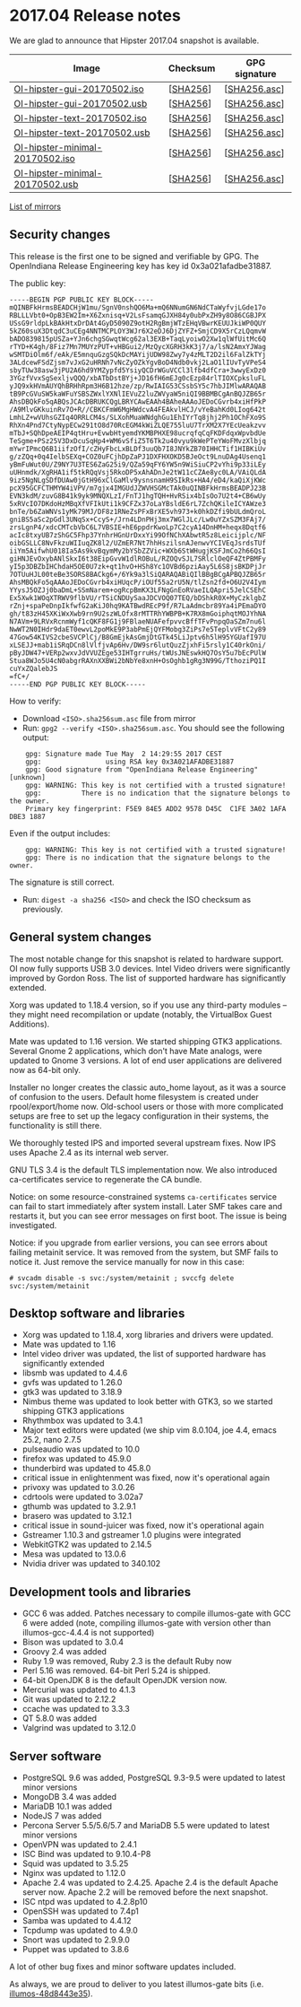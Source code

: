<!--

The contents of this Documentation are subject to the Public Documentation License Version 1.01
(the "License"); you may only use this Documentation if you comply with the terms of this License.
A copy of the License is available at http://illumos.org/license/PDL.

The Original Documentation is _________________.

The Initial Writer of the Original Documentation is Alexander Pyhalov Copyright (C) 2017.
All Rights Reserved. (Initial Writer contact(s):________________[Insert hyperlink/alias]).

Contributor(s):   Adam Števko, Jim Klimov, Nikola M.

Portions created by Adam Števko are Copyright (C) 2017.
Portions created by Jim Klimov are Copyright (C) 2017.
Portions created by Nikola M. are Copyright (C) 2017.

Portions created by ______ are Copyright (C)_________[Insert year(s)].
All Rights Reserved. (Contributor contact(s):________________[Insert hyperlink/alias]).

-->

# 2017.04 Release notes

We are glad to announce that Hipster 2017.04 snapshot is available.

Image                |      Checksum     |   GPG signature
-------------------- | ----------------- | --------------------
[OI-hipster-gui-20170502.iso](http://dlc.openindiana.org/isos/hipster/20170502/OI-hipster-gui-20170502.iso) | \[[SHA256](http://dlc.openindiana.org/isos/hipster/20170502/OI-hipster-gui-20170502.iso.sha256sum)\] | \[[SHA256.asc](http://dlc.openindiana.org/isos/hipster/20170502/OI-hipster-gui-20170502.iso.sha256sum.asc)\]
[OI-hipster-gui-20170502.usb](http://dlc.openindiana.org/isos/hipster/20170502/OI-hipster-gui-20170502.usb) | \[[SHA256](http://dlc.openindiana.org/isos/hipster/20170502/OI-hipster-gui-20170502.usb.sha256sum)\] | \[[SHA256.asc](http://dlc.openindiana.org/isos/hipster/20170502/OI-hipster-gui-20170502.usb.sha256sum.asc)\]
[OI-hipster-text-20170502.iso](http://dlc.openindiana.org/isos/hipster/20170502/OI-hipster-text-20170502.iso) | \[[SHA256](http://dlc.openindiana.org/isos/hipster/20170502/OI-hipster-text-20170502.iso.sha256sum)\] | \[[SHA256.asc](http://dlc.openindiana.org/isos/hipster/20170502/OI-hipster-text-20170502.iso.sha256sum.asc)\]
[OI-hipster-text-20170502.usb](http://dlc.openindiana.org/isos/hipster/20170502/OI-hipster-text-20170502.usb) | \[[SHA256](http://dlc.openindiana.org/isos/hipster/20170502/OI-hipster-text-20170502.usb.sha256sum)\] | \[[SHA256.asc](http://dlc.openindiana.org/isos/hipster/20170502/OI-hipster-text-20170502.usb.sha256sum.asc)\]
[OI-hipster-minimal-20170502.iso](http://dlc.openindiana.org/isos/hipster/20170502/OI-hipster-minimal-20170502.iso) | \[[SHA256](http://dlc.openindiana.org/isos/hipster/20170502/OI-hipster-minimal-20170502.iso.sha256sum)\] | \[[SHA256.asc](http://dlc.openindiana.org/isos/hipster/20170502/OI-hipster-minimal-20170502.iso.sha256sum.asc)\]
[OI-hipster-minimal-20170502.usb](http://dlc.openindiana.org/isos/hipster/20170502/OI-hipster-minimal-20170502.usb) | \[[SHA256](http://dlc.openindiana.org/isos/hipster/20170502/OI-hipster-minimal-20170502.usb.sha256sum)\] | \[[SHA256.asc](http://dlc.openindiana.org/isos/hipster/20170502/OI-hipster-minimal-20170502.usb.sha256sum.asc)\]

[List of mirrors](../handbook/openindiana-download-mirrors.md)

## Security changes

This release is the first one to be signed and verifiable by GPG. The OpenIndiana Release Engineering key has key id 0x3a021afadbe31887.

The public key:

```
-----BEGIN PGP PUBLIC KEY BLOCK-----
mQINBFkHrmsBEADCHjW1mu/SgnV0nshQO6Ma+mQ6NNumGN6NdCTaWyfvjLGde17o
RBLLLVbt0+OpB3EW2Im+X6Zxnisq+V2LsFsamqGJXH84y0ubPxZH9y8O86CGBJPX
USsG9rldpLkBAkHtxDrDAt4GyD5090Z9otH2RgBmjWTzEHqVBwrKEUUJkiWP0QUY
5kZ60suX3DtqdC3uCEg4NNTMCPLOY3WJr6X2eDJ6DjZYFZ+SmjCD9X5rCzLQqmvW
bADO839815pUSZa+YJn6chgSGwqtWcg62al3EXB+TaqLyoiwO2Xw1qlWfUitMc6Q
rTYD+K4gh/8Fiz7Mn7MUYzPUT+vHBGui2/MzQycXGRH3kK3j7/a/lsN2AmxYJWag
wSMTDiOlm6f/eAk/E5mnquGzgSQkDcMAYijUDW98Zwy7y4zMLT2D2il6FalZkTYj
3ALdcewFSdZjsm7vJxG2uHRNh7vNcZyOZkYgvBoD4Ndb0vkj2LaO1lIUvTyVPeS4
sbyTUw38asw3jPU2A6hd9YMZypfd5YsiyQCDrWGuVCCl3lfb4dfCra+3wwyExDz0
3YGzfVvxSgSexljvQQQ/xbATbDstBYj+JD16fH6mEJg0cEzp84rlTIOXCpksluFL
yJQ9xkHVmAUYQhBRHhRpm3H6B12hze/zp/RwIAIG53CSsbSY5c7hbJIMlwARAQAB
tB9PcGVuSW5kaWFuYSBSZWxlYXNlIEVuZ2luZWVyaW5niQI9BBMBCgAnBQJZB65r
AhsDBQkFo5qABQsJCAcDBRUKCQgLBRYCAwEAAh4BAheAAAoJEDoCGvrb4xiHfPkP
/A9MlvGKkuinRv7O+R//CBKCFmW6MgHWdcvA4FEAkvlHCJ/vYeBahKd0LIog642t
LmhLZ+wVUhsGZIq4ORRLCM4s/SLXohMuaWNdghGu1EhIYrTq8jhj2Ph1OChFXo9S
RhXn4Pnd7CtyNypECw291tO8d70RcEGM4kWiZLQE755luU7TrXM2X7YEcUeakzvv
mTbJ+SQhDpeAEIP4qtHru+EvwbHtyemdYKMBPHXE98ucrqfqCqFKDFdqxWpvbdUe
TeSgme+PSz25V3DxDcuSqHp4+WM6vSfiZ5T6Tk2u40vyu9kWePTeYWoFMvzXlbjq
mYwrIPmcQ6B1iifzOfI/cZHyFbcLxBLDf3uuQb7I8JNYkZB70IHHCTif1HIBKiUv
g/zZQq+0q4IelbSEXq+COZ0uFCjhDpZaPJ1DXFHXOKD5BJeOct9LnuDAg4Usenq1
yBmFuWut0U/Z9NY7U3TES6ZaG25i9/QZa59qFY6YW5n9WiSiuCP2vYhi9p33iLEy
uUHnmdk/XgRHA1if5tkRQqVsj5RkoDP5xAhADnJe2tW11cCZAe8yc0LA/VAiQLdA
9iz5NgNLgSDfDUAw0jGtH96xClGaMlv9ysnsnamH9SIkRs+HA4/eD4/kaQiXjKWc
pcX95GCFCTHMYW4iVPV/m7gjx4IMGUdJZWVHSGMcTAk0uQINBFkHrmsBEADPJ23B
EVN3kdM/zuvG8B41k9yk9MNQXLzI/FnTJ1hgTQH+HvRSix4bIsOo7U2t4+CB6wUy
5xRVcIO7DKdoHzMBqXfVFIkUti1k9CFZx37oLaYBsldE6rL7ZchQKileICYAWze3
bnTe/b6ZaWNVs1yMk79MJ/DF8z1RNeZsPFxBrXE5vh973+k0hkDZfi9bULdmQroL
gniBS5aSc2pGdl3UNqSx+CcyS+/Jrn4LDnPHj3mx7WGlJLc/Lw0uYZxSZM3FAj7/
zrsLgnP4/xdcCMTcbVbC6L7VBSIE+hE6ppdrKwoLp7C2cyA14DnHM+heqx8Dqtf6
acIc8txyUB7zShGC5Fhp37YnhrHGnUrDxxYi99OfNChXAbwtR5z8Leicijplc/NF
oibGSLLC8NvFkzuWIIuqZK8l2/UZmER7Nt7hhHszilsnAJenwvYCIVEqJsrdsTUf
iiYm5AifwhU018Ia5As9kvBqymMy2bYSbZZVic+WXb6StWHugjKSFJmCo2h66QsI
giHNJEvOxybANlSkxI6t38EipGvvW1dlROBuL/RZOQvSJL7SRlclOeQF4ZtPBMFy
yI5p3DBZbIHChdaH5OE0U7zk+qt1hvO+HSh8Yc1OVBd6pziAay5L6S8jsBKDPjJr
7OTUuHJL00teBe3SORS8BACkg6+/6Yk9a3lSiQARAQABiQIlBBgBCgAPBQJZB65r
AhsMBQkFo5qAAAoJEDoCGvrb4xiHUqcP/iOUf55a2rU5N/tlZsn2fd+O6U2V4Iym
YYysJ5OZJj0baDmL+SSmNarem+ogRcpBmKX3LFNgGnEoRVaeILQApri5JelCSEhC
Ex5Xwk1WOqXTRWV9flbVU/rTSiCNDUySaaJDCVOQ07TEQ/bDShkR0X+MyCzklgbZ
rZnj+spaPeDnpIkfwfG2aKiJ0hq9KATBwdREcP9f/R7LaAdmcbr89Ya4iPEmaDYO
gh/t83zH45XKiWxXwb9rn9U2szWLOfx8rMTTRhYWBPB+K7RX8mGoiphqtMOJYhNA
N7AVm+9LRVxRcnmWyf1cQKF8FG1j9FBlaeNUAFefpvvcBffTFvPnpqOaSZm7nu6l
NwWT2N0IHdr9daET0ewvL2poMkE9P3abPmEjQYFMobg3ZiPs7e5TeplvVFtC2y89
47Gow54KIVS2cbeSVCPlCj/B8GmEjkAsGmjDtGTk45LiJptv6h5lH95YGUafI97U
xLSEJJ+mab1iSRqDCn8lVlfjvAp6Hv/DW9sr6lutQuzZjxhFi5rsly1C40rkOni/
pByJDW47+VERp2wxvJdVVUZEge53IHTgrruHs/tWUsJNEswkHQ7OsY5u7bEcPUlW
Stua8WJo5U4cN0abgrRAXnXXBWi2bNbYe8xnH+OsOghb1gRg3N99G/TthoziPQ1I
cuYxZQalebJS
=fC+/
-----END PGP PUBLIC KEY BLOCK-----
```

How to verify:

* Download `<ISO>.sha256sum.asc` file from mirror
* Run: `gpg2 --verify <ISO>.sha256sum.asc`. You should see the following output:

```
    gpg: Signature made Tue May  2 14:29:55 2017 CEST
    gpg:                using RSA key 0x3A021AFADBE31887
    gpg: Good signature from "OpenIndiana Release Engineering" [unknown]
    gpg: WARNING: This key is not certified with a trusted signature!
    gpg:          There is no indication that the signature belongs to the owner.
    Primary key fingerprint: F5E9 84E5 ADD2 9578 D45C  C1FE 3A02 1AFA DBE3 1887
```

  Even if the output includes:

```
    gpg: WARNING: This key is not certified with a trusted signature!
    gpg: There is no indication that the signature belongs to the owner.
```

  The signature is still correct.
* Run: `digest -a sha256 <ISO>` and check the ISO checksum as previously.

## General system changes

The most notable change for this snapshot is related to hardware support.
OI now fully supports USB 3.0 devices.
Intel Video drivers were significantly improved by Gordon Ross.
The list of supported hardware has significantly extended.

Xorg was updated to 1.18.4 version, so if you use any third-party modules – they might need recompilation or update (notably, the VirtualBox Guest Additions).

Mate was updated to 1.16 version. We started shipping GTK3 applications.
Several Gnome 2 applications, which don't have Mate analogs, were updated to Gnome 3 versions.
A lot of end user applications are delivered now as 64-bit only.

Installer no longer creates the classic auto_home layout, as it was a source of confusion to the users.
Default home filesystem is created under rpool/export/home now. Old-school users or those with more complicated setups are free to set up the legacy configuration in their systems, the functionality is still there.

We thoroughly tested IPS and imported several upstream fixes.
Now IPS uses Apache 2.4 as its internal web server.

GNU TLS 3.4 is the default TLS implementation now.
We also introduced ca-certificates service to regenerate the CA bundle.

Notice: on some resource-constrained systems `ca-certificates` service can fail to start immediately after system install.
Later SMF takes care and restarts it, but you can see error messages on first boot.
The issue is being investigated.

Notice: if you upgrade from earlier versions, you can see errors about failing metainit service.
It was removed from the system, but SMF fails to notice it.
Just remove the service manually for now in this case:

```
# svcadm disable -s svc:/system/metainit ; svccfg delete svc:/system/metainit
```

## Desktop software and libraries

* Xorg was updated to 1.18.4, xorg libraries and drivers were updated.
* Mate was updated to 1.16
* Intel video driver was updated, the list of supported hardware has significantly extended
* libsmb was updated to 4.4.6
* gvfs was updated to 1.26.0
* gtk3 was updated to 3.18.9
* Nimbus theme was updated to look better with GTK3, so we started shipping GTK3 applications
* Rhythmbox was updated to 3.4.1
* Major text editors were updated (we ship vim 8.0.104, joe 4.4, emacs 25.2, nano 2.7.5
* pulseaudio was updated to 10.0
* firefox was updated to 45.9.0
* thunderbird was updated to 45.8.0
* critical issue in enlightenment was fixed, now it's operational again
* privoxy was updated to 3.0.26
* cdrtools were updated to 3.02a7
* gthumb was updated to 3.2.9.1
* brasero was updated to 3.12.1
* critical issue in sound-juicer was fixed, now it's operational again
* Gstreamer 1.10.3 and gstreamer 1.0 plugins were integrated
* WebkitGTK2 was updated to 2.14.5
* Mesa was updated to 13.0.6
* Nvidia driver was updated to 340.102

## Development tools and libraries

* GCC 6 was added. Patches necessary to compile illumos-gate with GCC 6 were added (note, compiling illumos-gate with version other than illumos-gcc-4.4.4 is not supported)
* Bison was updated to 3.0.4
* Groovy 2.4 was added
* Ruby 1.9 was removed, Ruby 2.3 is the default Ruby now
* Perl 5.16 was removed. 64-bit Perl 5.24 is shipped.
* 64-bit OpenJDK 8 is the default OpenJDK version now.
* Mercurial was updated to 4.1.3
* Git was updated to 2.12.2
* ccache was updated to 3.3.3
* QT 5.8.0 was added
* Valgrind was updated to 3.12.0

## Server software

* PostgreSQL 9.6 was added, PostgreSQL 9.3-9.5 were updated to latest minor versions
* MongoDB 3.4 was added
* MariaDB 10.1 was added
* NodeJS 7 was added
* Percona Server 5.5/5.6/5.7 and MariaDB 5.5 were updated to latest minor versions
* OpenVPN was updated to 2.4.1
* ISC Bind was updated to 9.10.4-P8
* Squid was updated to 3.5.25
* Nginx was updated to 1.12.0
* Apache 2.4 was updated to 2.4.25. Apache 2.4 is the default Apache server now. Apache 2.2 will be removed before the next snapshot.
* ISC ntpd was updated to 4.2.8p10
* OpenSSH was updated to 7.4p1
* Samba was updated to 4.4.12
* Tcpdump was updated to 4.9.0
* Snort was updated to 2.9.9.0
* Puppet was updated to 3.8.6

A lot of other bug fixes and minor software updates included.

As always, we are proud to deliver to you latest illumos-gate bits (i.e. [illumos-48d8443e35](https://github.com/illumos/illumos-gate/commit/48d8443e35c27b5e39226cd33f279567424ad20a)).
